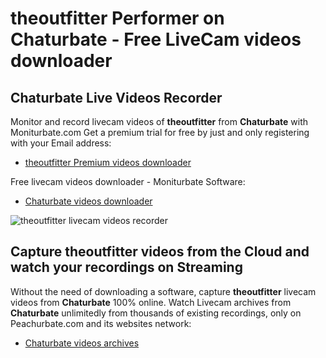 # theoutfitter Performer on Chaturbate - Free LiveCam videos downloader

## Chaturbate Live Videos Recorder

Monitor and record livecam videos of **theoutfitter** from **Chaturbate** with Moniturbate.com
Get a premium trial for free by just and only registering with your Email address:
* [theoutfitter Premium videos downloader](https://moniturbate.com/request-demo-licence-key.html)

Free livecam videos downloader - Moniturbate Software:
* [Chaturbate videos downloader](https://moniturbate.com/moniturbate-download-software.html)

![theoutfitter livecam videos recorder](https://peachurnet.com/templates/moniturbate-software.png)


## Capture theoutfitter videos from the Cloud and watch your recordings on Streaming

Without the need of downloading a software, capture **theoutfitter** livecam videos from **Chaturbate** 100% online.
Watch Livecam archives from **Chaturbate** unlimitedly from thousands of existing recordings, only on Peachurbate.com and its websites network:
* [Chaturbate videos archives](https://peachurnet.com/)